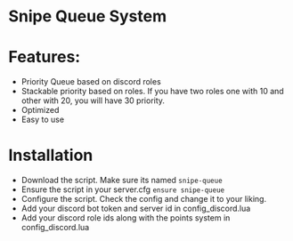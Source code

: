 # Snipe Queue System

# Features:
- Priority Queue based on discord roles
- Stackable priority based on roles. If you have two roles one with 10 and other with 20, you will have 30 priority.
- Optimized
- Easy to use

# Installation

- Download the script. Make sure its named `snipe-queue`
- Ensure the script in your server.cfg `ensure snipe-queue`
- Configure the script. Check the config and change it to your liking.
- Add your discord bot token and server id in config_discord.lua
- Add your discord role ids along with the points system in config_discord.lua
